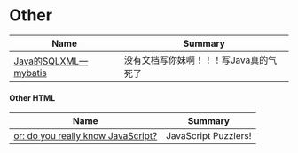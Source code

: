 # Other

| Name                                     | Summary               |
| ---------------------------------------- | --------------------- |
| [Java的SQLXML—mybatis](http://www.mybatis.org/mybatis-3/zh/sqlmap-xml.html) | 没有文档写你妹啊！！！写Java真的气死了 |

#### Other HTML

| Name                                     | Summary              |
| ---------------------------------------- | -------------------- |
| [ or: do you really know JavaScript?](http://javascript-puzzlers.herokuapp.com/) | JavaScript Puzzlers! |

